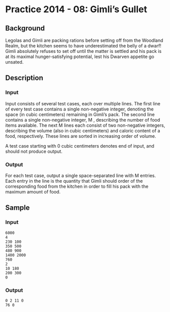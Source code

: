 # Practice 2014 - 08: Gimli’s Gullet

## Background
Legolas and Gimli are packing rations before setting off from the Woodland
Realm, but the kitchen seems to have underestimated the belly of a dwarf! Gimli
absolutely refuses to set off until the matter is settled and his pack is at its
maximal hunger-satisfying potential, lest his Dwarven appetite go unsated.

## Description

### Input
Input consists of several test cases, each over multiple lines. The first line
of every test case contains a single non-negative integer, denoting the
space (in cubic centimeters) remaining in Gimli’s pack. The second line
contains a single non-negative integer, M , describing the number of food
items available. The next M lines each consist of two non-negative integers,
describing the volume (also in cubic centimeters) and caloric content of a food,
respectively. These lines are sorted in increasing order of volume.

A test case starting with 0 cubic centimeters denotes end of input,
and should not produce output.

### Output
For each test case, output a single space-separated line with M entries. Each
entry in the line is the quantity that Gimli should order of the corresponding
food from the kitchen in order to fill his pack with the maximum amount of food.

## Sample
### Input
```
6000
4
230 100
350 500
480 900
1400 2000
760
2
10 180
200 300
0
```

### Output
```
0 2 11 0
76 0
```
